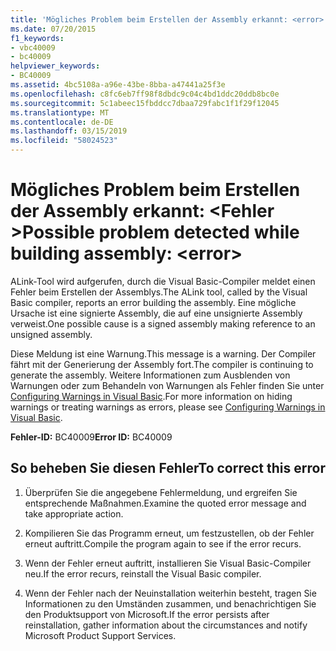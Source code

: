 ```yaml
---
title: 'Mögliches Problem beim Erstellen der Assembly erkannt: <error>'
ms.date: 07/20/2015
f1_keywords:
- vbc40009
- bc40009
helpviewer_keywords:
- BC40009
ms.assetid: 4bc5108a-a96e-43be-8bba-a47441a25f3e
ms.openlocfilehash: c8fc6eb7ff98f8dbdc9c04c4bd1ddc20ddb8bc0e
ms.sourcegitcommit: 5c1abeec15fbddcc7dbaa729fabc1f1f29f12045
ms.translationtype: MT
ms.contentlocale: de-DE
ms.lasthandoff: 03/15/2019
ms.locfileid: "58024523"
---
```

# <a name="possible-problem-detected-while-building-assembly-error"></a><span data-ttu-id="25af3-102">Mögliches Problem beim Erstellen der Assembly erkannt: \<Fehler ></span><span class="sxs-lookup"><span data-stu-id="25af3-102">Possible problem detected while building assembly: \<error></span></span>
<span data-ttu-id="25af3-103">ALink-Tool wird aufgerufen, durch die Visual Basic-Compiler meldet einen Fehler beim Erstellen der Assemblys.</span><span class="sxs-lookup"><span data-stu-id="25af3-103">The ALink tool, called by the Visual Basic compiler, reports an error building the assembly.</span></span> <span data-ttu-id="25af3-104">Eine mögliche Ursache ist eine signierte Assembly, die auf eine unsignierte Assembly verweist.</span><span class="sxs-lookup"><span data-stu-id="25af3-104">One possible cause is a signed assembly making reference to an unsigned assembly.</span></span>  
  
 <span data-ttu-id="25af3-105">Diese Meldung ist eine Warnung.</span><span class="sxs-lookup"><span data-stu-id="25af3-105">This message is a warning.</span></span> <span data-ttu-id="25af3-106">Der Compiler fährt mit der Generierung der Assembly fort.</span><span class="sxs-lookup"><span data-stu-id="25af3-106">The compiler is continuing to generate the assembly.</span></span> <span data-ttu-id="25af3-107">Weitere Informationen zum Ausblenden von Warnungen oder zum Behandeln von Warnungen als Fehler finden Sie unter [Configuring Warnings in Visual Basic](/visualstudio/ide/configuring-warnings-in-visual-basic).</span><span class="sxs-lookup"><span data-stu-id="25af3-107">For more information on hiding warnings or treating warnings as errors, please see [Configuring Warnings in Visual Basic](/visualstudio/ide/configuring-warnings-in-visual-basic).</span></span>  
  
 <span data-ttu-id="25af3-108">**Fehler-ID:** BC40009</span><span class="sxs-lookup"><span data-stu-id="25af3-108">**Error ID:** BC40009</span></span>  
  
## <a name="to-correct-this-error"></a><span data-ttu-id="25af3-109">So beheben Sie diesen Fehler</span><span class="sxs-lookup"><span data-stu-id="25af3-109">To correct this error</span></span>  
  
1.  <span data-ttu-id="25af3-110">Überprüfen Sie die angegebene Fehlermeldung, und ergreifen Sie entsprechende Maßnahmen.</span><span class="sxs-lookup"><span data-stu-id="25af3-110">Examine the quoted error message and take appropriate action.</span></span>  
  
2.  <span data-ttu-id="25af3-111">Kompilieren Sie das Programm erneut, um festzustellen, ob der Fehler erneut auftritt.</span><span class="sxs-lookup"><span data-stu-id="25af3-111">Compile the program again to see if the error recurs.</span></span>  
  
3.  <span data-ttu-id="25af3-112">Wenn der Fehler erneut auftritt, installieren Sie Visual Basic-Compiler neu.</span><span class="sxs-lookup"><span data-stu-id="25af3-112">If the error recurs, reinstall the Visual Basic compiler.</span></span>  
  
4.  <span data-ttu-id="25af3-113">Wenn der Fehler nach der Neuinstallation weiterhin besteht, tragen Sie Informationen zu den Umständen zusammen, und benachrichtigen Sie den Produktsupport von Microsoft.</span><span class="sxs-lookup"><span data-stu-id="25af3-113">If the error persists after reinstallation, gather information about the circumstances and notify Microsoft Product Support Services.</span></span>  
  
